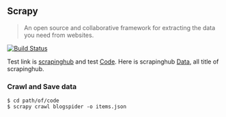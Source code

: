 ## Scrapy

> An open source and collaborative framework for extracting the data you need from websites. 

[![Build Status](http://img.shields.io/travis/badges/badgerbadgerbadger.svg?style=flat-square)](https://github.com/DENGYaqi)

Test link is [scrapinghub](https://blog.scrapinghub.com/) and test [Code](tutorial/tutorial/spiders/ScrapingHub.py). Here is scrapinghub [Data](tutorial/tutorial/spiders/items.json), all title of scrapinghub.

### Crawl and Save data
```shell
$ cd path/of/code
$ scrapy crawl blogspider -o items.json
```
